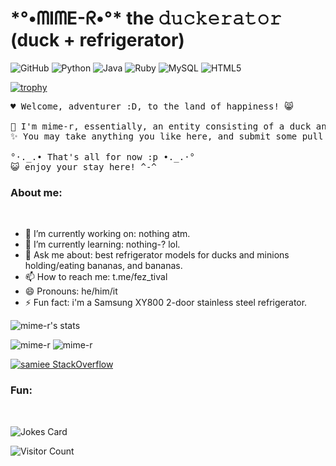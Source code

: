 # \*°•ᗰIᗰE-ᖇ•°\* the 𝚍𝚞𝚌𝚔𝚎𝚛𝚊𝚝𝚘𝚛 (duck + refrigerator)
![GitHub](https://img.shields.io/badge/-GitHub-181717?style=flat-square&logo=github)
![Python](https://img.shields.io/badge/-Python-181717?style=flat-square&logo=Python)
![Java](https://img.shields.io/badge/-Java-181717?style=flat-square&logo=java)
![Ruby](https://img.shields.io/badge/-Ruby-181717?style=flat-square&logo=ruby)
![MySQL](https://img.shields.io/badge/-MySQL-181717?style=flat-square&logo=mysql)
![HTML5](https://img.shields.io/badge/-HTML-181717?style=flat-square&logo=html)

[![trophy](https://github-profile-trophy.vercel.app/?username=mime-r&theme=onedark&row=2&column=3)](https://github.com/mime-r)
<pre>
♥ Welcome, adventurer :D, to the land of happiness! 😸

🦆 I'm mime-r, essentially, an entity consisting of a duck and a refrigerator.
✨ You may take anything you like here, and submit some pull requests if you will!

°·._.• That's all for now :p •._.·°
😺 enjoy your stay here! ^-^
</pre>
### About me:
<br />

- 🔭 I’m currently working on: nothing atm.
- 🌱 I’m currently learning: nothing-? lol.
- 💬 Ask me about: best refrigerator models for ducks and minions holding/eating bananas, and bananas.
- 📫 How to reach me: t.me/fez_tival
- 😄 Pronouns: he/him/it
- ⚡ Fun fact: i'm a Samsung XY800 2-door stainless steel refrigerator.

![mime-r's stats](https://github-readme-stats.vercel.app/api?username=mime-r&show_icons=true&theme=buefy&bg_color=45,d7e7a9,d3c0f9,f99a9c&title_color=3b1e6b&custom_title=🦆%20𝘮𝘪𝘮𝘦-𝘳'𝘴%20stats%20✨)

<img src="https://github-readme-streak-stats.herokuapp.com/?user=mime-r&theme=buefy&bg_color=45,d7e7a9,d3c0f9,f99a9c&hide_border=true" alt="mime-r" />
<img src="https://github-readme-stats.vercel.app/api/top-langs/?username=mime-r&theme=buefy&bg_color=45,d7e7a9,d3c0f9,f99a9c&layout=compact&hide_border=true" alt="mime-r" />


[![samiee StackOverflow](https://github-readme-stackoverflow.vercel.app/?userID=8851394)](https://stackoverflow.com/users/8851394/sam-iee)



### Fun:
<br />

![Jokes Card](https://readme-jokes.vercel.app/api)
<!--
![lol](https://meme-api.herokuapp.com/gimme/url)-->

![Visitor Count](https://profile-counter.glitch.me/mime-r/count.svg)
<!--
**mime-r/mime-r** is a ✨ _special_ ✨ repository because its `README.md` (this file) appears on your GitHub profile.

Here are some ideas to get you started:
-->

